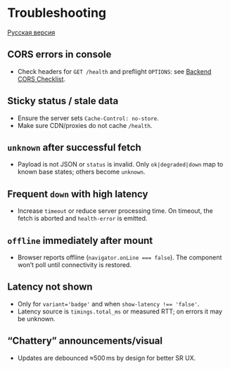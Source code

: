 # Troubleshooting

[Русская версия](../troubleshooting.md)

## CORS errors in console

- Check headers for `GET /health` and preflight `OPTIONS`: see [Backend CORS Checklist](./backend-cors-checklist.md).

## Sticky status / stale data

- Ensure the server sets `Cache-Control: no-store`.
- Make sure CDN/proxies do not cache `/health`.

## `unknown` after successful fetch

- Payload is not JSON or `status` is invalid. Only `ok|degraded|down` map to known base states; others become `unknown`.

## Frequent `down` with high latency

- Increase `timeout` or reduce server processing time. On timeout, the fetch is aborted and `health-error` is emitted.

## `offline` immediately after mount

- Browser reports offline (`navigator.onLine === false`). The component won’t poll until connectivity is restored.

## Latency not shown

- Only for `variant='badge'` and when `show-latency !== 'false'`.
- Latency source is `timings.total_ms` or measured RTT; on errors it may be unknown.

## “Chattery” announcements/visual

- Updates are debounced ≈500 ms by design for better SR UX.
